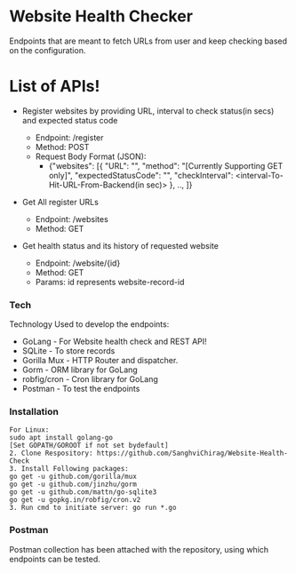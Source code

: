 # Website Health Checker

Endpoints that are meant to fetch URLs from user and keep checking based on the configuration.

# List of APIs!
  - Register websites by providing URL, interval to check status(in secs) and expected status code
    - Endpoint: /register
    - Method: POST
    - Request Body Format (JSON):
        - {"websites": [{
            "URL": "<url>", 
            "method": "<http Req Method>[Currently Supporting GET only]",
            "expectedStatusCode": "<http-status-code>",
            "checkInterval": <interval-To-Hit-URL-From-Backend(in sec)>
            }, .., ]}   

  - Get All register URLs
    - Endpoint: /websites
    - Method: GET

  - Get health status and its history of requested website
    - Endpoint: /website/{id}
    - Method: GET
    - Params: 
        id represents website-record-id

### Tech

Technology Used to develop the endpoints:
* GoLang - For Website health check and REST API!
* SQLite - To store records
* Gorilla Mux - HTTP Router and dispatcher.
* Gorm - ORM library for GoLang
* robfig/cron - Cron library for GoLang
* Postman - To test the endpoints

### Installation

```1. Setup Go
For Linux: 
sudo apt install golang-go
[Set GOPATH/GOROOT if not set bydefault]
2. Clone Respository: https://github.com/SanghviChirag/Website-Health-Check
3. Install Following packages:
go get -u github.com/gorilla/mux
go get -u github.com/jinzhu/gorm
go get -u github.com/mattn/go-sqlite3
go get -u gopkg.in/robfig/cron.v2
3. Run cmd to initiate server: go run *.go 
```

### Postman
Postman collection has been attached with the repository, using which endpoints can be tested.
